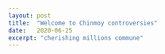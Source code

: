 ```yaml
---
layout: post
title:  "Welcome to Chinmoy controversies"
date:   2020-06-25
excerpt: "cherishing millions commune"
---
```

